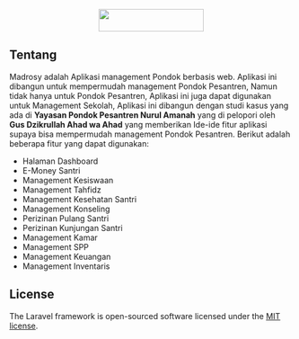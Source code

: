 <p align="center"><a href="https://laravel.com" target="_blank"><img src="E:\GitHub\madrosy\public\assets\images\logo-light.png" width="187" height="40"></a></p>

## Tentang

Madrosy adalah Aplikasi management Pondok berbasis web. Aplikasi ini dibangun untuk mempermudah management Pondok Pesantren,
Namun tidak hanya untuk Pondok Pesantren, Aplikasi ini juga dapat digunakan untuk Management Sekolah, Aplikasi ini dibangun 
dengan studi kasus yang ada di **Yayasan Pondok Pesantren Nurul Amanah** yang di pelopori oleh **Gus Dzikrullah Ahad wa Ahad** 
yang memberikan Ide-ide fitur aplikasi supaya bisa mempermudah management Pondok Pesantren. Berikut adalah beberapa fitur yang dapat digunakan:

- Halaman Dashboard
- E-Money Santri
- Management Kesiswaan
- Management Tahfidz
- Management Kesehatan Santri
- Management Konseling
- Perizinan Pulang Santri
- Perizinan Kunjungan Santri
- Management Kamar
- Management SPP
- Management Keuangan
- Management Inventaris

## License

The Laravel framework is open-sourced software licensed under the [MIT license](https://opensource.org/licenses/MIT).
